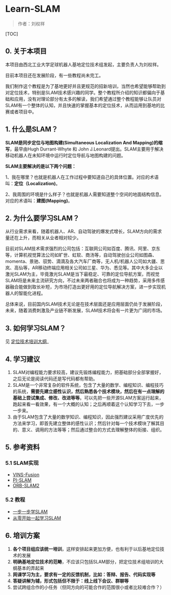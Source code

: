 # Learn-SLAM

> 作者：刘权祥

[TOC]

## 0. 关于本项目

本项目由西北工业大学足球机器人基地定位技术组发起，主要负责人为刘权祥。

目前本项目还在发展阶段，有一些教程尚未完工。

我们制作这个教程是为了基地更好并且更规范的招新培训，当然也希望能够帮助到对定位技术，特别是SLAM技术感兴趣的同学。整个教程所介绍的知识都偏向于基础和应用，没有对理论部分有太多的解读，我们希望通过整个教程能够让队员对SLAM有一个整体的认知，并且快速的掌握基本的定位技术，从而运用到基地的比赛或者项目中。

## 1. 什么是SLAM？

**SLAM是同步定位与地图构建(Simultaneous Localization And Mapping)的缩写**，最早由Hugh Durrant-Whyte 和 John J.Leonard提出。SLAM主要用于解决移动机器人在未知环境中运行时定位导航与地图构建的问题。

**SLAM主要解决的是以下两个问题：**

1、我在哪里？也就是机器人在工作过程中要知道自己的具体位置。对应的术语叫：**定位（Localization)**。

2、我周围的环境是什么样子？也就是机器人需要知道整个空间的地面结构信息。对应的术语叫：**建图(Mapping)**。

## 2. 为什么要学习SLAM？

从行业需求来看，随着机器人、AR、自动驾驶的爆发式增长，SLAM方向的需求量还在上升，而相关从业者相对较少。

目前对SLAM技术需求强烈的公司包括：互联网公司如百度、腾讯、阿里、京东等，计算机视觉算法公司如旷世、虹软、商汤等，自动驾驶创业公司如图森、momenta、景驰、驭势、滴滴及各大汽车厂商等，无人机/机器人公司如大疆、思岚、高仙等，AR移动终端应用相关公司如三星、华为、悉见等。其中大多企业以激光SLAM为主，毕竟激光SLAM是当下最稳定、可靠的定位导航方案，而视觉SLAM将是未来主流研究方向，不过未来两者融合也将成为一种趋势，采用多传感器融合能做到取长补短，为市场打造出更好用的定位导航解决方案，进一步实现机器人的智能化进程。

总体来说，目前国内SLAM技术无论是在技术层面还是应用层面仍处于发展阶段，未来，随着消费刺激及产业链不断发展，SLAM技术将会有一片更为广阔的市场。

## 3. 如何学习SLAM？

见	[定位技术培训大纲](./docs/定位技术培训大纲.md)_

## 4. 学习建议

1. SLAM对编程能力要求较高，建议先锻炼编程能力，把基础部分全部掌握好，之后无论是阅读代码还是写代码都有帮助。
2. SLAM是一个非常复杂的软件系统，包含了大量的数学、编程知识、编程技巧的系统，**需要先建立感性认识，然后熟悉各个技术模块，然后在有一点理解的基础上尝试集成、修改、改进等等**。可以先把一些开源SLAM方案运行起来，跑起来看一看效果，有一个大概的认知；之后再顺着这个认知学习下去，一步一步来。
3. 由于SLAM包含了大量的数学知识、编程知识，因此强烈建议采用广度优先的方法来学习，即首先建立整体的感性认识；然后针对每一个技术模块了解其目的、意义、调用的方法等等；然后通过整合的方式去理解整体的衔接、组织。

## 5. 参考资料

###  5.1 SLAM实现

- [VINS-Fusion](https://github.com/HKUST-Aerial-Robotics/VINS-Fusion)
- [PI-SLAM](https://gitee.com/pi-lab/pi-slam)
- [ORB-SLAM2](https://github.com/raulmur/ORB_SLAM2)

### 5.2 教程

- [一步一步学SLAM](https://gitee.com/pi-lab/learn_slam)
- [从零开始一起学习SLAM](https://blog.csdn.net/electech6/article/details/82597882)

## 6. 培训方案

1. **各个项目组应该统一培训**，这样安排起来更加方便，也有利于以后基地定位技术的发展
2. **明确基地定位技术的范畴**，不应该只包括SLAM部分，把定位技术组培训的大纲基本的弄起来
3. **网课学习为主，要求有一定的反馈机制，比如：答辩、报告、代码实现等**
4. **答疑讲解为辅，形式包括但不限于：线上线下会议、群聊等**
5. 尝试跨组合作的小任务（但同方向的可能合作的范围很小或者比较难合作？）

